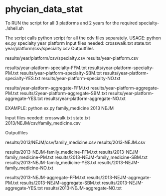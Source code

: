 # phycian_data_stat
To RUN the script for all 3 platforms and 2 years for the required specialty-
./shell.sh

The script calls python script for all the cdv files separately.
USAGE: python ex.py specialty year platform
Input files needed:
crosswalk.txt
state.txt
year/platform/csv/specialty.csv
Outputfiles

results/year/platform/csv/specialty.csv
results/year-platform.csv

results/year-platform-specialty-FFM.txt
results/year-platform-specialty-PM.txt
results/year-platform-specialty-SBM.txt
results/year-platform-specialty-YES.txt
results/year-platform-specialty-NO.txt


results/year-platform-aggregate-FFM.txt
results/year-platform-aggregate-PM.txt
results/2year-platform-aggregate-SBM.txt
results/year-platform-aggregate-YES.txt
results/year-platform-aggregate-NO.txt



EXAMPLE:
python ex.py family_medicine 2013 NEJM

Input files needed: 
crosswalk.txt
state.txt
2013/NEJM/csv/family_medicine.csv

Outputfiles

results/2013/NEJM/csv/family_medicine.csv
results/2013-NEJM.csv

results/2013-NEJM-family_medicine-FFM.txt
results/2013-NEJM-family_medicine-PM.txt
results/2013-NEJM-family_medicine-SBM.txt
results/2013-NEJM-family_medicine-YES.txt
results/2013-NEJM-family_medicine-NO.txt


results/2013-NEJM-aggregate-FFM.txt
results/2013-NEJM-aggregate-PM.txt
results/2013-NEJM-aggregate-SBM.txt
results/2013-NEJM-aggregate-YES.txt
results/2013-NEJM-aggregate-NO.txt
